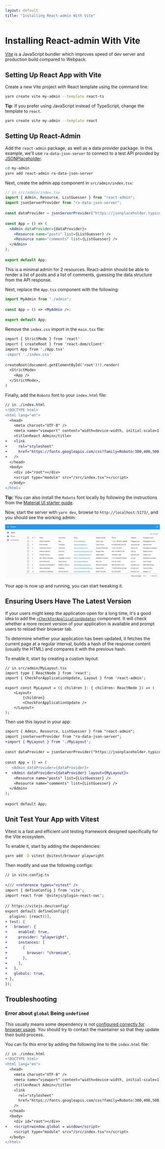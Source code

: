 ```yaml
---
layout: default
title: "Installing React-admin With Vite"
---
```


# Installing React-admin With Vite

[Vite](https://vitejs.dev/) is a JavaScript bundler which improves speed of dev server and production build compared to Webpack.

## Setting Up React App with Vite

Create a new Vite project with React template using the command line:

```sh
yarn create vite my-admin --template react-ts
```

**Tip**: If you prefer using JavaScript instead of TypeScript, change the template to `react`.

```sh
yarn create vite my-admin --template react
```

## Setting Up React-Admin

Add the `react-admin` package, as well as a data provider package. In this example, we'll use `ra-data-json-server` to connect to a test API provided by [JSONPlaceholder](https://jsonplaceholder.typicode.com).

```sh
cd my-admin
yarn add react-admin ra-data-json-server
```

Next, create the admin app component in `src/admin/index.tsx`:

```jsx
// in src/admin/index.tsx
import { Admin, Resource, ListGuesser } from "react-admin";
import jsonServerProvider from "ra-data-json-server";

const dataProvider = jsonServerProvider("https://jsonplaceholder.typicode.com");

const App = () => (
  <Admin dataProvider={dataProvider}>
    <Resource name="posts" list={ListGuesser} />
    <Resource name="comments" list={ListGuesser} />
  </Admin>
);

export default App;
```

This is a minimal admin for 2 resources. React-admin should be able to render a list of posts and a list of comments, guessing the data structure from the API response. 

Next, replace the `App.tsx` component with the following:

```jsx
import MyAdmin from "./admin";

const App = () => <MyAdmin />;

export default App;
```

Remove the `index.css` import in the `main.tsx` file:

```diff
import { StrictMode } from 'react'
import { createRoot } from 'react-dom/client'
import App from './App.tsx'
-import './index.css'

createRoot(document.getElementById('root')!).render(
  <StrictMode>
    <App />
  </StrictMode>,
)
```

Finally, add the `Roboto` font to your `index.html` file:

```diff
// in ./index.html
<!DOCTYPE html>
<html lang="en">
  <head>
    <meta charset="UTF-8" />
    <meta name="viewport" content="width=device-width, initial-scale=1.0" />
    <title>React Admin</title>
+   <link
+     rel="stylesheet"
+     href="https://fonts.googleapis.com/css?family=Roboto:300,400,500,700&display=swap"
+   />
  </head>
  <body>
    <div id="root"></div>
    <script type="module" src="/src/index.tsx"></script>
  </body>
</html>
```

**Tip:** You can also install the `Roboto` font locally by following the instructions from the [Material UI starter guide](https://mui.com/material-ui/getting-started/installation/#roboto-font).

Now, start the server with `yarn dev`, browse to `http://localhost:5173/`, and you should see the working admin:

![Working Page](./img/nextjs-react-admin.webp)

Your app is now up and running, you can start tweaking it. 

## Ensuring Users Have The Latest Version

If your users might keep the application open for a long time, it's a good idea to add the [`<CheckForApplicationUpdate>`](./CheckForApplicationUpdate.md) component. It will check whether a more recent version of your application is available and prompt users to reload their browser tab.

To determine whether your application has been updated, it fetches the current page at a regular interval, builds a hash of the response content (usually the HTML) and compares it with the previous hash.

To enable it, start by creating a custom layout:

```tsx
// in src/admin/MyLayout.tsx
import type { ReactNode } from 'react';
import { CheckForApplicationUpdate, Layout } from 'react-admin';

export const MyLayout = ({ children }: { children: ReactNode }) => (
    <Layout>
        {children}
        <CheckForApplicationUpdate />
    </Layout>
);
```

Then use this layout in your app:

```diff
import { Admin, Resource, ListGuesser } from "react-admin";
import jsonServerProvider from "ra-data-json-server";
+import { MyLayout } from './MyLayout';

const dataProvider = jsonServerProvider("https://jsonplaceholder.typicode.com");

const App = () => (
-  <Admin dataProvider={dataProvider}>
+  <Admin dataProvider={dataProvider} layout={MyLayout}>
    <Resource name="posts" list={ListGuesser} />
    <Resource name="comments" list={ListGuesser} />
  </Admin>
);

export default App;
```

## Unit Test Your App with Vitest

Vitest is a fast and efficient unit testing framework designed specifically for the Vite ecosystem. 

To enable it, start by adding the dependencies:

```sh
yarn add -D vitest @vitest/browser playwright
```

Then modify and use the following configs:

```diff
// in vite.config.ts

+/// <reference types="vitest" />
import { defineConfig } from 'vite';
import react from '@vitejs/plugin-react-swc';

// https://vitejs.dev/config/
export default defineConfig({
  plugins: [react()],
+ test: {
+   browser: {
+     enabled: true,
+     provider: "playwright",
+     instances: [
+       {
+         browser: "chromium",
+       },
+     ],
+   },
+   globals: true,
+ },
});
```

## Troubleshooting

### Error about `global` Being `undefined`

This usually means some dependency is not [configured correctly for browser usage](https://docs.npmjs.com/cli/v9/configuring-npm/package-json#browser). You should try to contact the maintainer so that they update their build process.

You can fix this error by adding the following line to the `index.html` file:

```diff
// in ./index.html
<!DOCTYPE html>
<html lang="en">
  <head>
    <meta charset="UTF-8" />
    <meta name="viewport" content="width=device-width, initial-scale=1.0" />
    <title>React Admin</title>
    <link
      rel="stylesheet"
      href="https://fonts.googleapis.com/css?family=Roboto:300,400,500,700&display=swap"
    />
  </head>
  <body>
    <div id="root"></div>
+   <script>window.global = window</script>
    <script type="module" src="/src/index.tsx"></script>
  </body>
</html>
```
